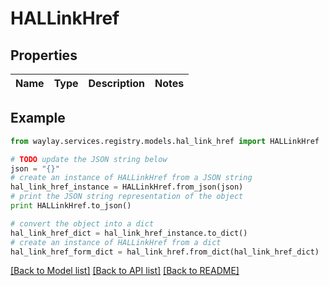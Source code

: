 # HALLinkHref


## Properties

Name | Type | Description | Notes
------------ | ------------- | ------------- | -------------

## Example

```python
from waylay.services.registry.models.hal_link_href import HALLinkHref

# TODO update the JSON string below
json = "{}"
# create an instance of HALLinkHref from a JSON string
hal_link_href_instance = HALLinkHref.from_json(json)
# print the JSON string representation of the object
print HALLinkHref.to_json()

# convert the object into a dict
hal_link_href_dict = hal_link_href_instance.to_dict()
# create an instance of HALLinkHref from a dict
hal_link_href_form_dict = hal_link_href.from_dict(hal_link_href_dict)
```
[[Back to Model list]](../README.md#documentation-for-models) [[Back to API list]](../README.md#documentation-for-api-endpoints) [[Back to README]](../README.md)


